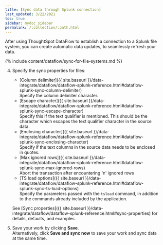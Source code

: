 ```yaml
---
title: [Sync data through Splunk connection]
last_updated: 3/22/2021
toc: true
sidebar: mydoc_sidebar
permalink: /:collection/:path.html
---
```

After using ThoughtSpot DataFlow to establish a connection to a Splunk file system, you can create automatic data updates, to seamlessly refresh your data.

{% include content/dataflow/sync-for-file-systems.md %}

4. Specify the sync properties for files:

   * [Column delimiter]({{ site.baseurl }}/data-integrate/dataflow/dataflow-splunk-reference.html#dataflow-splunk-sync-column-delimiter)<br/>Specify the column delimiter character.
   * [Escape character]({{ site.baseurl }}/data-integrate/dataflow/dataflow-splunk-reference.html#dataflow-splunk-sync-escape-character)<br/>Specify this if the text qualifier is mentioned. This should be the character which escapes the text qualifier character in the source data.
   * [Enclosing character]({{ site.baseurl }}/data-integrate/dataflow/dataflow-splunk-reference.html#dataflow-splunk-sync-enclosing-character)<br/>Specify if the text columns in the source data needs to be enclosed in quotes.
   * [Max ignored rows]({{ site.baseurl }}/data-integrate/dataflow/dataflow-splunk-reference.html#dataflow-splunk-sync-max-ignored-rows)<br/>Abort the transaction after encountering 'n' ignored rows
   * [TS load options]({{ site.baseurl }}/data-integrate/dataflow/dataflow-splunk-reference.html#dataflow-splunk-sync-ts-load-options)<br/>Specify the parameters passed with the <code>tsload</code> command, in addition to the commands already included by the application.

   See [Sync properties]({{ site.baseurl }}/data-integrate/dataflow/dataflow-splunk-reference.html#sync-properties) for details, defaults, and examples.

5. Save your work by clicking **Save**.<br/>Alternatively, click **Save and sync now** to save your work and sync data at the same time.
